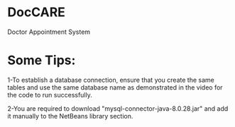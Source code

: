 # DocCARE
Doctor Appointment System 

# Some Tips:
1-To establish a database connection, ensure that you create the same tables and use the same database name as demonstrated in the video for the code to run successfully.

2-You are required to download "mysql-connector-java-8.0.28.jar" and add it manually to the NetBeans library section.
